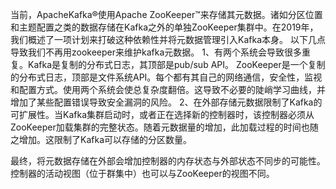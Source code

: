 当前，ApacheKafka®使用Apache ZooKeeper™来存储其元数据。诸如分区位置和主题配置之类的数据存储在Kafka之外的单独ZooKeeper集群中。在2019年，我们概述了一项计划来打破这种依赖性并将元数据管理引入Kafka本身。
以下几点导致我们不再用zookeeper来维护kafka元数据。
1、有两个系统会导致很多重复。Kafka是复制的分布式日志，其顶部是pub/sub API。 ZooKeeper是一个复制的分布式日志，顶部是文件系统API。每个都有其自己的网络通信，安全性，监视和配置方式。使用两个系统会使总复杂度翻倍。这导致不必要的陡峭学习曲线，并增加了某些配置错误导致安全漏洞的风险。
2、在外部存储元数据限制了Kafka的可扩展性。当Kafka集群启动时，或者正在选择新的控制器时，该控制器必须从ZooKeeper加载集群的完整状态。随着元数据量的增加，此加载过程的时间也随之增加。这限制了Kafka可以存储的分区数量。

最终，将元数据存储在外部会增加控制器的内存状态与外部状态不同步的可能性。控制器的活动视图（位于群集中）也可以与ZooKeeper的视图不同。
